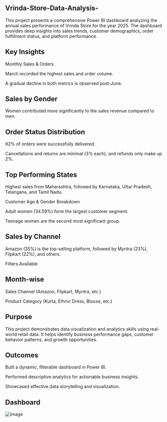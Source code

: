 ## Vrinda-Store-Data-Analysis-
This project presents a comprehensive Power BI dashboard analyzing the annual sales performance of Vrinda Store for the year 2025. The dashboard provides deep insights into sales trends, customer demographics, order fulfillment status, and platform performance.
## Key Insights
Monthly Sales & Orders

March recorded the highest sales and order volume.

A gradual decline in both metrics is observed post-June.

## Sales by Gender

Women contributed more significantly to the sales revenue compared to men.

## Order Status Distribution

92% of orders were successfully delivered.

Cancellations and returns are minimal (3% each), and refunds only make up 2%.

## Top Performing States

Highest sales from Maharashtra, followed by Karnataka, Uttar Pradesh, Telangana, and Tamil Nadu.

Customer Age & Gender Breakdown

Adult women (34.59%) form the largest customer segment.

Teenage women are the second most significant group.

## Sales by Channel

Amazon (35%) is the top-selling platform, followed by Myntra (23%), Flipkart (22%), and others.

Filters Available
## Month-wise

Sales Channel (Amazon, Flipkart, Myntra, etc.)

Product Category (Kurta, Ethnic Dress, Blouse, etc.)

## Purpose
This project demonstrates data visualization and analytics skills using real-world retail data. It helps identify business performance gaps, customer behavior patterns, and growth opportunities.

## Outcomes
Built a dynamic, filterable dashboard in Power BI.

Performed descriptive analytics for actionable business insights.

Showcased effective data storytelling and visualization.

## Dashboard
![image](https://github.com/user-attachments/assets/7affcbbc-0e9b-4ab7-b292-11cd1ea4e62c)


